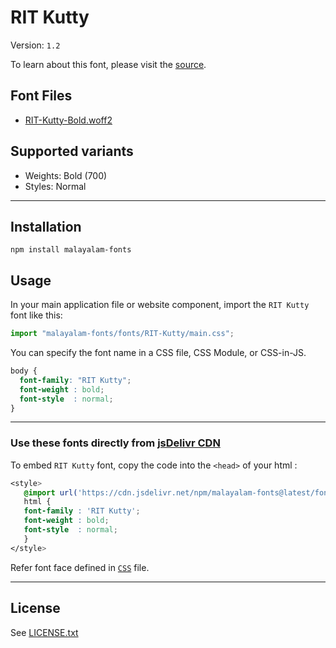 # RIT Kutty

Version: `1.2`

To learn about this font, please visit the [source](https://gitlab.com/rit-fonts/Kutty).

## Font Files

* [RIT-Kutty-Bold.woff2](RIT-Kutty-Bold.woff2)

## Supported variants

* Weights: Bold (700)
* Styles: Normal

---

## Installation

```shell
npm install malayalam-fonts
```
## Usage

In your main application file or website component, import the `RIT Kutty` font like this:

```javascript
import "malayalam-fonts/fonts/RIT-Kutty/main.css";
```
You can specify the font name in a CSS file, CSS Module, or CSS-in-JS.

```css
body {
  font-family: "RIT Kutty";
  font-weight : bold;
  font-style  : normal;
}
```
---

### Use these fonts directly from [jsDelivr CDN](https://www.jsdelivr.com/package/npm/malayalam-fonts)

To embed `RIT Kutty` font, copy the code into the `<head>` of your html :

```css
<style>
   @import url('https://cdn.jsdelivr.net/npm/malayalam-fonts@latest/fonts/RIT-Kutty/main.min.css');
   html {
   font-family : 'RIT Kutty';
   font-weight : bold;
   font-style  : normal;
   }
</style>
```
Refer font face defined in [`CSS`](main.css) file.

---
## License

See [LICENSE.txt](LICENSE.txt)